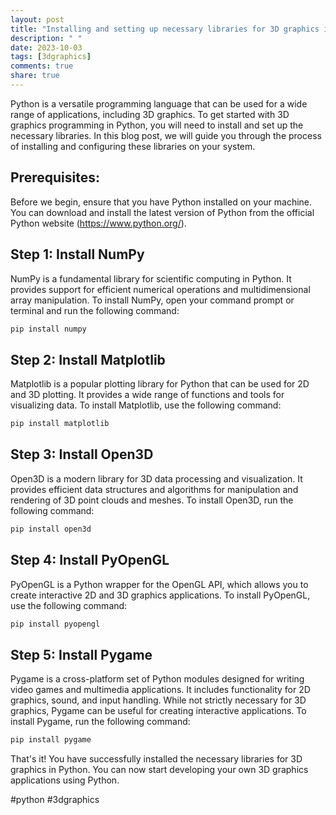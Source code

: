 ```yaml
---
layout: post
title: "Installing and setting up necessary libraries for 3D graphics in Python"
description: " "
date: 2023-10-03
tags: [3dgraphics]
comments: true
share: true
---
```


Python is a versatile programming language that can be used for a wide range of applications, including 3D graphics. To get started with 3D graphics programming in Python, you will need to install and set up the necessary libraries. In this blog post, we will guide you through the process of installing and configuring these libraries on your system.

## Prerequisites:
Before we begin, ensure that you have Python installed on your machine. You can download and install the latest version of Python from the official Python website (https://www.python.org/).

## Step 1: Install NumPy
NumPy is a fundamental library for scientific computing in Python. It provides support for efficient numerical operations and multidimensional array manipulation. To install NumPy, open your command prompt or terminal and run the following command:

```python
pip install numpy
```

## Step 2: Install Matplotlib
Matplotlib is a popular plotting library for Python that can be used for 2D and 3D plotting. It provides a wide range of functions and tools for visualizing data. To install Matplotlib, use the following command:

```python
pip install matplotlib
```

## Step 3: Install Open3D
Open3D is a modern library for 3D data processing and visualization. It provides efficient data structures and algorithms for manipulation and rendering of 3D point clouds and meshes. To install Open3D, run the following command:

```python
pip install open3d
```

## Step 4: Install PyOpenGL
PyOpenGL is a Python wrapper for the OpenGL API, which allows you to create interactive 2D and 3D graphics applications. To install PyOpenGL, use the following command:

```python
pip install pyopengl
```

## Step 5: Install Pygame
Pygame is a cross-platform set of Python modules designed for writing video games and multimedia applications. It includes functionality for 2D graphics, sound, and input handling. While not strictly necessary for 3D graphics, Pygame can be useful for creating interactive applications. To install Pygame, run the following command:

```python
pip install pygame
```

That's it! You have successfully installed the necessary libraries for 3D graphics in Python. You can now start developing your own 3D graphics applications using Python.

#python #3dgraphics